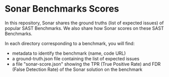 # Sonar Benchmarks Scores

In this repository, Sonar shares the ground truths (list of expected issues) of popular SAST Benchmarks.
We also share how Sonar scores on these SAST Benchmarks.

In each directory corresponding to a benchmark, you will find:
* metadata to identify the benchmark (name, code URL)
* a ground-truth.json file containing the list of expected issues
* a file "sonar-score.json" showing the TPR (True Positive Rate) and FDR (False Detection Rate) of the Sonar solution on the benchmark

